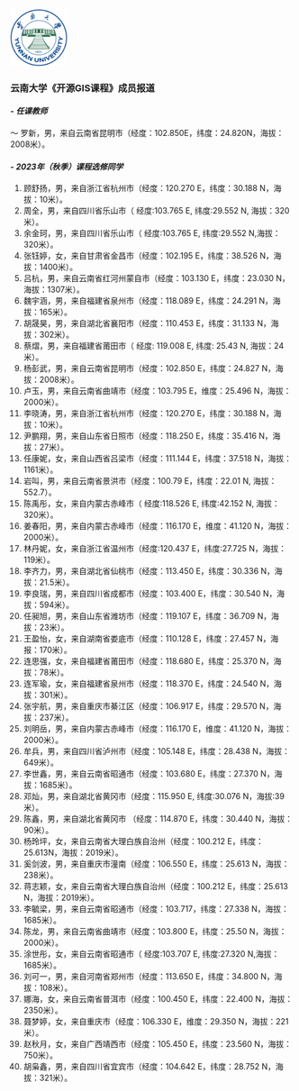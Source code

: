
<!-- <div align='center'> --> 
<img src="../ynu_logo.png" width="20%" height="20%"> 
<!-- </div> -->      

### **云南大学《开源GIS课程》成员报道** 
#### - **_任课教师_** 
～ 罗新，男，来自云南省昆明市（经度：102.850E，纬度：24.820N，海拔：2008米）。

#### - **_2023年（秋季）课程选修同学_**
1. 顾舒扬，男，来自浙江省杭州市（经度：120.270 E，纬度：30.188 N，海拔：10米）。        
2. 周全，男，来自四川省乐山市（ 经度:103.765 E, 纬度:29.552 N, 海拔：320米）。    
3. 余金珂，男，来自四川省乐山市（ 经度:103.765 E, 纬度:29.552 N,海拔：320米）。     
4. 张钰婷，女，来自甘肃省金昌市（经度：102.195 E，纬度：38.526 N，海拔：1400米）。     
5. 吕杭，男，来自云南省红河州蒙自市（经度：103.130 E，纬度：23.030 N，海拔：1307米）。        
6. 魏宇涵，男，来自福建省泉州市（经度：118.089 E，纬度：24.291 N，海拔：165米）。    
7. 胡晟昊，男，来自湖北省襄阳市（经度：110.453 E，纬度：31.133 N，海拔：302米）。     
8. 蔡熠，男，来自福建省莆田市（ 经度: 119.008 E, 纬度: 25.43 N, 海拔：24米）。    
9. 杨彭武，男，来自云南省昆明市（经度：102.850 E，纬度：24.827 N，海拔：2008米）。    
10. 卢玉，男，来自云南省曲靖市（经度：103.795 E，维度：25.496 N，海拔：2000米）。    
11. 李晓涛，男，来自浙江省杭州市（经度：120.270 E，纬度：30.188 N，海拔：10米）。       
12. 尹鹏翔，男，来自山东省日照市（经度：118.250 E，纬度：35.416 N，海拔：27米）。     
13. 任康妮，女，来自山西省吕梁市（经度：111.144 E，纬度：37.518 N，海拔：1161米）。    
14. 岩叫，男，来自云南省景洪市（经度：100.79 E，纬度：22.01 N, 海拔：552.7）。      
15. 陈禹彤，女，来自内蒙古赤峰市（ 经度:118.526 E, 纬度:42.152 N, 海拔：320米）。    
16. 姜春阳，男，来自内蒙古赤峰市（经度：116.170 E，维度：41.120 N，海拔：2000米）。    
17. 林丹妮，女，来自浙江省温州市（经度:120.437 E，纬度:27.725 N，海拔：119米）。       
18. 李齐力，男，来自湖北省仙桃市（经度：113.450 E，纬度：30.336 N，海拔：21.5米）。            
19. 李良瑞，男，来自四川省成都市（经度：103.400 E，纬度：30.540 N，海拔：594米）。    
20. 任昶旭，男，来自山东省潍坊市（经度：119.107 E，纬度：36.709 N，海拔：23米）。    
21. 王盈怡，女，来自湖南省娄底市（经度：110.128 E，纬度：27.457 N，海报：170米）。     
22. 连思强，女，来自福建省莆田市（经度：118.680 E，纬度：25.370 N，海拔：78米）。    
23. 连军瑜，女，来自福建省泉州市（经度：118.370 E，纬度：24.540 N，海拔：301米）。    
24. 张宇航，男，来自重庆市綦江区（经度：106.917 E，纬度：29.570 N，海拔：237米）。    
25. 刘明岳，男，来自内蒙古赤峰市（经度：116.170 E，维度：41.120 N，海拔：2000米）。    
26. 牟兵，男，来自四川省泸州市（经度：105.148 E，纬度：28.438 N，海拔：649米）。       
27. 李世鑫，男，来自云南省昭通市（经度：103.680 E，纬度：27.370 N，海拔：1685米）。     
28. 邓灿，男，来自湖北省黄冈市（经度：115.950 E, 纬度:30.076 N，海拔:39米）。    
29. 陈鑫，男，来自湖北省黄冈市 （经度：114.870 E，纬度：30.440 N，海拔：90米）。    
30. 杨玲坪，女，来自云南省大理白族自治州（经度：100.212 E，纬度：25.613N，海拔：2019米）。     
31. 奚剑波，男，来自重庆市潼南（经度：106.550 E，纬度：25.613 N，海拔：238米）。    
32. 蒋志颖，女，来自云南省大理白族自治州（经度：100.212 E，纬度：25.613 N，海拔：2019米）。       
33. 李毓梁，男，来自云南省昭通市（经度：103.717，纬度：27.338 N，海拔：1685米）。            
34. 陈龙，男，来自云南省曲靖市（经度：103.800 E，纬度：25.50 N，海拔：2000米）。      
35. 涂世彤，女，来自云南省昭通市（ 经度:103.707 E, 纬度:27.320 N,海拔：1685米）。      
36. 刘可一，男，来自河南省郑州市（经度：113.650 E，纬度：34.800 N，海拔：108米）。              
37. 娜海，女，来自云南省普洱市（经度：100.450 E，纬度：22.400 N，海拔：2350米）。       
38. 聂梦婷，女，来自重庆市（经度：106.330 E，维度：29.350 N，海拔：221米）。     
39. 赵秋月，女，来自广西靖西市（经度：105.450 E，纬度：23.560 N，海拔：750米）。   
40. 胡枭鑫，男，来自四川省宜宾市（经度：104.642 E，纬度：28.752 N，海拔：321米）。


